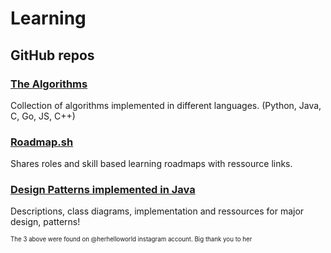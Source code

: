 # Learning 

## GitHub repos 

### [The Algorithms](https://github.com/TheAlgorithms) 
Collection of algorithms implemented in different languages.
(Python, Java, C, Go, JS, C++)


### [Roadmap.sh](https://github.com/roadmapsh/next.roadmap.sh)
Shares roles and skill based learning roadmaps with ressource links. 

### [Design Patterns implemented in Java](https://github.com/iluwatar/java-design-patterns)
Descriptions, class diagrams, implementation and ressources for major design, patterns! 

<sub><sup>The 3 above were found on @herhelloworld instagram account. Big thank you to her</sup></sub>